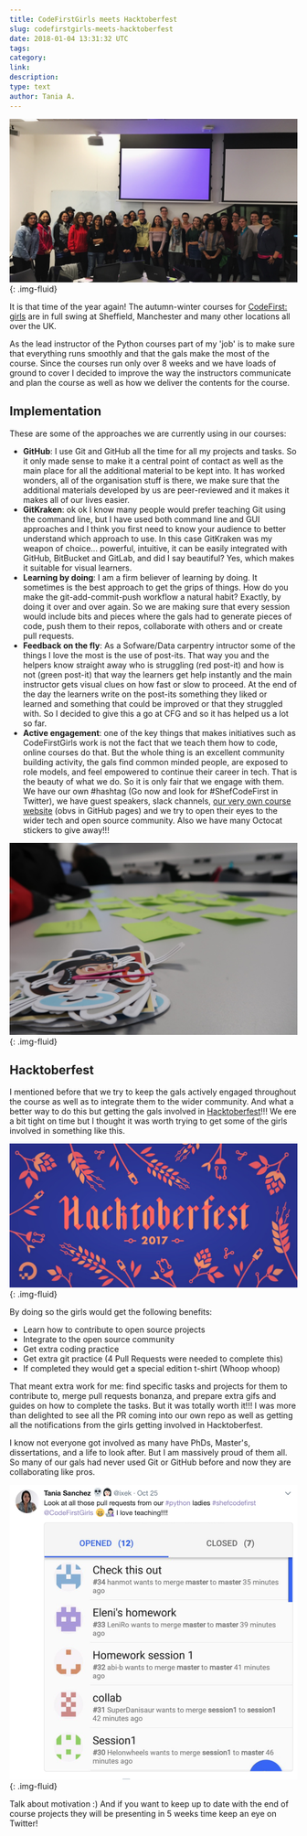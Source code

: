 ```yaml
---
title: CodeFirstGirls meets Hacktoberfest
slug: codefirstgirls-meets-hacktoberfest
date: 2018-01-04 13:31:32 UTC
tags:
category:
link:
description:
type: text
author: Tania A.
---
```


![cf girls](/assets/images/CFG_AW1.jpg){: .img-fluid}


It is that time of the year again! The autumn-winter courses for
[CodeFirst: girls](https://www.codefirstgirls.org.uk/)
are in full swing at Sheffield, Manchester and many other locations all
 over the UK.

As the lead instructor of the Python courses part of my 'job' is to make sure
that everything runs smoothly and that the gals make the most of the course.
Since the courses run only over 8 weeks and we have loads of ground to cover I decided to
improve the way the instructors communicate and plan the course as well as how we deliver the
contents for the course.

## Implementation
These are some of the approaches we are currently using in our courses:

- **GitHub**: I use Git and GitHub all the time for all my projects and tasks. So it only made sense to make it a central point of contact as well as the main place for all the additional material to be kept into. It has worked wonders, all of the organisation stuff is there, we make sure that the additional materials developed by us are peer-reviewed and it makes it makes all of our lives easier.
- **GitKraken**: ok ok I know many people would prefer teaching Git using the command line, but I have used both command line and GUI approaches and I think you first need to know your audience to better understand which approach to use. In this case GitKraken was my weapon of choice... powerful, intuitive, it can be easily integrated with GitHub, BitBucket and GitLab, and did I say beautiful? Yes, which makes it suitable for visual learners.
- **Learning by doing**: I am a firm believer of learning by doing. It sometimes is the best approach to get the grips of things. How do you make the git-add-commit-push workflow a natural habit? Exactly, by doing it over and over again. So we are making sure that every session would include bits and pieces where the gals had to generate pieces of code, push them to their repos, collaborate with others and or create pull requests.
- **Feedback on the fly**: As a Sofware/Data carpentry intructor some of the things I love the most is the use of post-its. That way you and the helpers know straight away who is struggling (red post-it) and how is not (green post-it) that way the learners get help instantly and the main instructor gets visual clues on how fast or slow to proceed. At the end of the day the learners write on the post-its something they liked or learned and something that could be improved or that they struggled with. So I decided to give this a go at CFG and so it has helped us a lot so far.
- **Active engagement**: one of the key things that makes initiatives such as CodeFirstGirls work is not the fact that we teach them how to code, online courses do that. But the whole thing is an excellent community building activity, the gals find common minded people, are exposed to role models, and feel empowered to continue their career in tech. That is the beauty of what we do. So it is only fair that we engage with them. We have our own #hashtag (Go now and look for #ShefCodeFirst in Twitter), we have guest speakers, slack channels, [our very own course website](http://bitsandchips.me/Shef_CodeFirst_Python/) (obvs in GitHub pages) and we try to open their eyes to the wider tech and open source community. Also we have many Octocat stickers to give away!!!


![implementation](/assets/images/CFG_AW2.jpg){: .img-fluid}

## Hacktoberfest
I mentioned before that we try to keep the gals actively engaged throughout the course as well as to integrate them to the wider community.
And what a better way to do this but getting the gals involved in [Hacktoberfest](https://hacktoberfest.digitalocean.com/)!!! We ere a bit tight on time but I thought it was worth trying to get some of the girls involved in something like this.


![hacktoberfest](/assets/images/hacktoberfest.jpg){: .img-fluid}


By doing so the girls would get the following benefits:

- Learn how to contribute to open source projects
- Integrate to the open source community
- Get extra coding practice
- Get extra git practice (4 Pull Requests were needed to complete this)
- If completed they would get a special edition t-shirt (Whoop whoop)

That meant extra work for me: find specific tasks and projects for them to contribute to, merge pull requests bonanza, and prepare extra gifs and guides on how to complete the tasks.
But it was totally worth it!!! I was more than delighted to see all the PR coming into our own repo as well as getting all the notifications from the girls getting involved in Hacktoberfest.

I know not everyone got involved as many have PhDs, Master's, dissertations, and a life to look after.
But I am massively proud of them all. So many of our gals had never used Git or GitHub before and now they
are collaborating like pros.

![hacktoberfest 2](/assets/images/PR_bonanza.png){: .img-fluid}



Talk about motivation :) And if you want to keep up to date with the end of course projects they will be presenting in 5 weeks time keep an eye on Twitter!
